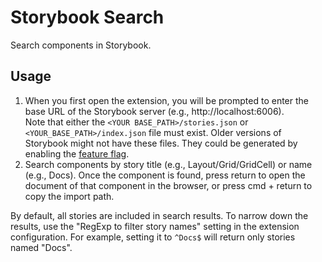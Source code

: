 # Storybook Search

Search components in Storybook.

## Usage

1. When you first open the extension, you will be prompted to enter the base URL of the Storybook server (e.g., http://localhost:6006).  
   Note that either the `<YOUR BASE_PATH>/stories.json` or `<YOUR_BASE_PATH>/index.json` file must exist. Older versions of Storybook might not have these files. They could be generated by enabling the [feature flag](https://storybook.js.org/docs/react/sharing/storybook-composition#with-feature-flags).
2. Search components by story title (e.g., Layout/Grid/GridCell) or name (e.g., Docs). Once the component is found, press return to open the document of that component in the browser, or press cmd + return to copy the import path.

By default, all stories are included in search results. To narrow down the results, use the "RegExp to filter story names" setting in the extension configuration. For example, setting it to `^Docs$` will return only stories named "Docs".
